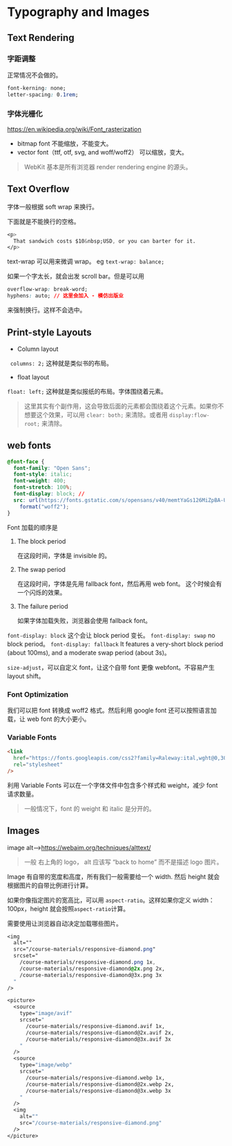# Typography and Images

## Text Rendering

### 字距调整

正常情况不会做的。

```css
font-kerning: none;
letter-spacing: 0.1rem;
```

### 字体光栅化

https://en.wikipedia.org/wiki/Font_rasterization

- bitmap font 不能缩放，不能变大。
- vector font（ttf, otf, svg, and woff/woff2） 可以缩放，变大。

> WebKit 基本是所有浏览器 render rendering engine 的源头。

## Text Overflow

字体一般根据 soft wrap 来换行。

下面就是不能换行的空格。

```css
<p>
  That sandwich costs $10&nbsp;USD, or you can barter for it.
</p>
```

text-wrap 可以用来微调 wrap。 eg `text-wrap: balance;`

如果一个字太长，就会出发 scroll bar。但是可以用

```css
overflow-wrap: break-word;
hyphens: auto; // 这里会加入 - 模仿出版业
```

来强制换行。这样不会选中。

## Print-style Layouts

- Column layout

` columns: 2;` 这种就是类似书的布局。

- float layout

`float: left;` 这种就是类似报纸的布局。字体围绕着元素。

> 这里其实有个副作用，这会导致后面的元素都会围绕着这个元素。如果你不想要这个效果，可以用 `clear: both;` 来清除。或者用 `display:flow-root;` 来清除。

## web fonts

```css
@font-face {
  font-family: "Open Sans";
  font-style: italic;
  font-weight: 400;
  font-stretch: 100%;
  font-display: block; //
  src: url(https://fonts.gstatic.com/s/opensans/v40/memtYaGs126MiZpBA-UFUIcVXSCEkx2cmqvXlWqWvU6F15M.woff2)
    format("woff2");
}
```

Font 加载的顺序是

1. The block period

   在这段时间，字体是 invisible 的。

2. The swap period

   在这段时间，字体是先用 fallback font，然后再用 web font。
   这个时候会有一个闪烁的效果。

3. The failure period

   如果字体加载失败，浏览器会使用 fallback font。

`font-display: block` 这个会让 block period 变长。
`font-display: swap` no block period。
`font-display: fallback` It features a very-short block period (about 100ms), and a moderate swap period (about 3s)。

`size-adjust`，可以自定义 font，让这个自带 font 更像 webfont。不容易产生 layout shift。

### Font Optimization

我们可以把 font 转换成 woff2 格式。然后利用 google font 还可以按照语言加载，让 web font 的大小更小。

### Variable Fonts

```html
<link
  href="https://fonts.googleapis.com/css2?family=Raleway:ital,wght@0,300..900;1,300..900&display=swap"
  rel="stylesheet"
/>
```

利用 Variable Fonts 可以在一个字体文件中包含多个样式和 weight，减少 font 请求数量。

> 一般情况下，font 的 weight 和 italic 是分开的。

## Images

image alt-->https://webaim.org/techniques/alttext/

> 一般 右上角的 logo， alt 应该写 “back to home” 而不是描述 logo 图片。

Image 有自带的宽度和高度，所有我们一般需要给一个 width. 然后 height 就会根据图片的自带比例进行计算。

如果你像指定图片的宽高比，可以用 `aspect-ratio`。这样如果你定义 width：100px，height 就会按照`aspect-ratio`计算。

需要使用让浏览器自动决定加载哪些图片。

```css
<img
  alt=""
  src="/course-materials/responsive-diamond.png"
  srcset="
    /course-materials/responsive-diamond.png 1x,
    /course-materials/responsive-diamond@2x.png 2x,
    /course-materials/responsive-diamond@3x.png 3x
  "
/>

<picture>
  <source
    type="image/avif"
    srcset="
      /course-materials/responsive-diamond.avif 1x,
      /course-materials/responsive-diamond@2x.avif 2x,
      /course-materials/responsive-diamond@3x.avif 3x
    "
  />
  <source
    type="image/webp"
    srcset="
      /course-materials/responsive-diamond.webp 1x,
      /course-materials/responsive-diamond@2x.webp 2x,
      /course-materials/responsive-diamond@3x.webp 3x
    "
  />
  <img
    alt=""
    src="/course-materials/responsive-diamond.png"
  />
</picture>
```
